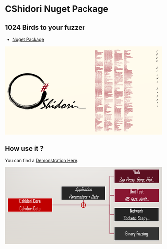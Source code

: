 # CShidori Nuget Package

## 1024 Birds to your fuzzer

* [Nuget Package](https://www.nuget.org/packages/CShidori/)

![Banner](CShidori.png)

## How use it ?

You can find a [Demonstration Here](https://github.com/Aif4thah/CShidori).

![Banner](HowUseIt.png)